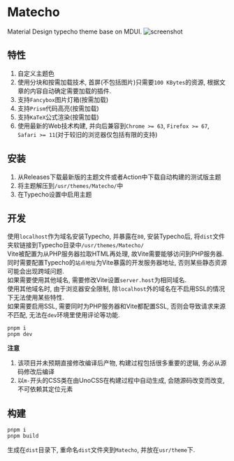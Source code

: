 # Matecho

Material Design typecho theme base on MDUI.
![screenshot](https://media.githubusercontent.com/media/KawaiiZapic/Matecho/md3/public/screenshot.png)

## 特性

1. 自定义主题色
2. 使用分块和按需加载技术, 首屏(不包括图片)只需要`100 KBytes`的资源, 根据文章的内容自动确定需要加载的插件.
3. 支持`Fancybox`图片灯箱(按需加载)
4. 支持`Prism`代码高亮(按需加载)
5. 支持`KaTeX`公式渲染(按需加载)
6. 使用最新的Web技术构建, 并向后兼容到`Chrome >= 63`, `Firefox >= 67`, `Safari >= 11`(对于较旧的浏览器仅包括有限的支持)

## 安装

1. 从Releases下载最新版的主题文件或者Action中下载自动构建的测试版主题
2. 将主题解压到`/usr/themes/Matecho/`中
3. 在Typecho设置中启用主题

## 开发

使用`localhost`作为域名安装Typecho, 并暴露在`80`, 安装Typecho后, 将`dist`文件夹软链接到Typecho目录中`/usr/themes/Matecho/`  
Vite被配置为从PHP服务器拉取HTML再处理, 故Vite需要能够访问到PHP服务器.  
同时需要配置Typecho的`站点地址`为Vite暴露的开发服务器地址, 否则某些静态资源可能会出现跨域问题.  
如果需要使用其他域名, 需要修改Vite设置`server.host`为相同域名.  
使用其他域名时, 由于浏览器安全限制, 除`localhost`外的域名在不启用SSL的情况下无法使用某些特性.  
如果需要启用SSL, 需要同时为PHP服务器和Vite都配置SSL, 否则会导致请求来源不匹配, 无法在`dev`环境里使用评论等功能.

```
pnpm i
pnpm dev
```

**注意**

1. 该项目并未预期直接修改编译后产物, 构建过程包括很多重要的逻辑, 务必从源码修改后编译
2. 以`m-`开头的CSS类在由UnoCSS在构建过程中自动生成, 会随源码改变而改变, 不可依赖其定位元素

## 构建

```
pnpm i
pnpm build
```

生成在`dist`目录下, 重命名`dist`文件夹到`Matecho`, 并放在`usr/theme`下.
